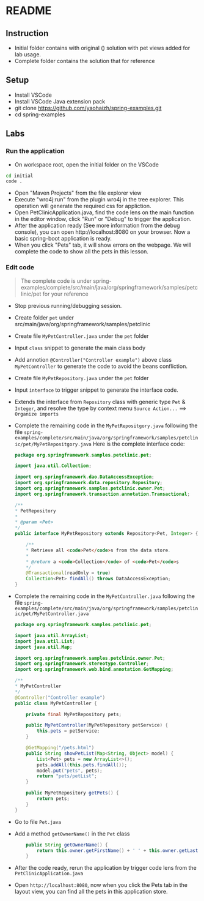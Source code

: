 # README

## Instruction

- Initial folder contains with original () solution with pet views added for lab usage. 
- Complete folder contains the solution that for reference

## Setup
- Install VSCode 
- Install VSCode Java extension pack
- git clone https://github.com/yaohaizh/spring-examples.git
- cd spring-examples


## Labs

### Run the application 
- On workspace root, open the initial folder on the VSCode
```bash
cd initial
code . 
``` 
- Open "Maven Projects" from the file explorer view
- Execute "wro4j:run" from the plugin wro4j in the tree explorer. This operation will generate the required css for appliction.
- Open PetClinicApplication.java, find the code lens on the main function in the editor window, click "Run" or "Debug" to trigger the application. 
- After the application ready (See more information from the debug console), you can open http://localhost:8080 on your browser. Now a basic spring-boot application is ready. 
- When you click "Pets" tab, it will show errors on the webpage. We will complete the code to show all the pets in this lesson. 

### Edit code 

> The complete code is under spring-examples/complete/src/main/java/org/springframework/samples/petclinic/pet for your reference

- Stop previous running/debugging session. 
- Create folder `pet` under src/main/java/org/springframework/samples/petclinic
- Create file `MyPetController.java` under the `pet` folder 
- Input `class` snippet to generate the main class body
- Add annotion `@Controller("Controller example")` above class `MyPetController` to generate the code to avoid the beans confliction.
- Create file `MyPetRepository.java` under the `pet` folder
- Input `interface` to trigger snippet to generate the interface code. 
- Extends the interface from `Repository` class with generic type `Pet` & `Integer`, and resolve the type by context menu `Source Action...` ==> `Organize imports`
- Complete the remaining code in the `MyPetRepositgory.java` following the file `spring-examples/complete/src/main/java/org/springframework/samples/petclinic/pet/MyPetRepositgory.java`
Here is the complete interface code: 

    ```java
    package org.springframework.samples.petclinic.pet;

    import java.util.Collection;

    import org.springframework.dao.DataAccessException;
    import org.springframework.data.repository.Repository;
    import org.springframework.samples.petclinic.owner.Pet;
    import org.springframework.transaction.annotation.Transactional;

    /**
    * PetRepository
    * 
    * @param <Pet>
    */
    public interface MyPetRepository extends Repository<Pet, Integer> {

        /**
        * Retrieve all <code>Pet</code>s from the data store.
        *
        * @return a <code>Collection</code> of <code>Pet</code>s
        */
        @Transactional(readOnly = true)
        Collection<Pet> findAll() throws DataAccessException;
    }
    ```

- Complete the remaining code in the `MyPetController.java` following the file `spring-examples/complete/src/main/java/org/springframework/samples/petclinic/pet/MyPetController.java`
    ```java
    package org.springframework.samples.petclinic.pet;

    import java.util.ArrayList;
    import java.util.List;
    import java.util.Map;

    import org.springframework.samples.petclinic.owner.Pet;
    import org.springframework.stereotype.Controller;
    import org.springframework.web.bind.annotation.GetMapping;

    /**
    * MyPetController
    */
    @Controller("Controller example")
    public class MyPetController {

        private final MyPetRepository pets;

        public MyPetController(MyPetRepository petService) {
            this.pets = petService;
        }

        @GetMapping("/pets.html")
        public String showPetList(Map<String, Object> model) {
            List<Pet> pets = new ArrayList<>();
            pets.addAll(this.pets.findAll());
            model.put("pets", pets);
            return "pets/petList";
        }

        public MyPetRepository getPets() {
            return pets;
        }
    }
    ```
- Go to file `Pet.java`
- Add a method `getOwnerName()` in the `Pet` class
    ```java
        public String getOwnerName() {
            return this.owner.getFirstName() + ' ' + this.owner.getLastName();
        }
    ```
- After the code ready, rerun the application by trigger code lens from the `PetClinicApplication.java`
- Open `http://localhost:8080`, now when you click the Pets tab in the layout view, you can find all the pets in this application store.

